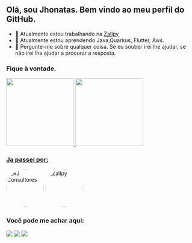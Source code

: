 ## Olá, sou Jhonatas. Bem vindo ao meu perfil do GitHub.

- 🔭 Atualmente estou trabalhando na <a href="https://zallpy.com/" target="_blank">Zallpy</a>
- 🌱 Atualmente estou aprendendo Java,Quarkus, Flutter, Aws.
- 💬 Pergunte-me sobre qualquer coisa. Se eu souber irei lhe ajudar, se não irei lhe ajudar a procurar a resposta.


### Fique à vontade.
<div>
<a href="https://github.com/jhonatasal">
<img height="180em" src="https://github-readme-stats.vercel.app/api/top-langs/?username=jhonatasal&layout=compact&langs_count=7&theme=merko"/>
<img height="180em" src="https://github-readme-stats.vercel.app/api?username=jhonatasal&show_icons=true&theme=merko&include_all_commits=true&count_private=true"/>
</div>
  
### Ja passei por:
<div>
<a href="https://rjconsultores.com.br/site/" target="_blank"><img  style="height: 100px; width:100px; border-radius:50px;" src="https://media-exp1.licdn.com/dms/image/C560BAQEICPMruSELaw/company-logo_200_200/0/1559823873259?e=1655942400&v=beta&t=5ltGxuIt1SuGlXmreuswLapKq3VVRM9Rg_TWfDH9tNs";
        alt="RJ Consultores"></a>
        <a href="https://zallpy.com/" target="_blank"><img  style="height: 100px; width:100px; border-radius:50px;" src="https://media-exp1.licdn.com/dms/image/C4E0BAQGNk7CxkTlm0w/company-logo_200_200/0/1630679207043?e=1655942400&v=beta&t=lHE7t5nkGFGLOEZtfo2lRE7GhUjoE2dc7HZx82uKoUU";
        alt="Zallpy"></a>
 </div>
  
### Você pode me achar aqui:

<div>

<a href="https://instagram.com/jhonatas_as" target="_blank"><img src="https://img.shields.io/badge/-Instagram-%23E4405F?style=for-the-badge&logo=instagram&logoColor=white" target="_blank"></a>
<a href = "mailto:contato@jhonatasa_s@hotmail.com"><img src="https://img.shields.io/badge/Outlook-0078D4?style=for-the-badge&logo=microsoft-outlook&logoColor=white" target="_blank"></a>
<a href="https://www.linkedin.com/in/jhonatas-alves-79012115b" target="_blank"><img src="https://img.shields.io/badge/-LinkedIn-%230077B5?style=for-the-badge&logo=linkedin&logoColor=white" target="_blank"></a>   
</div>
  
